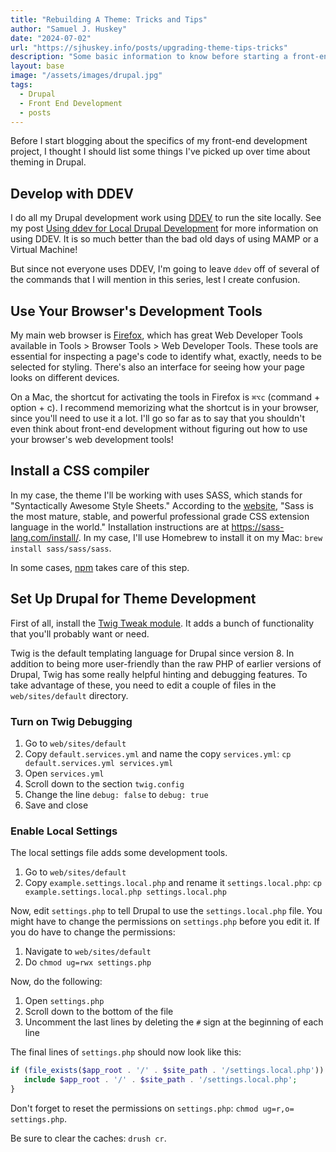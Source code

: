 ```yaml
---
title: "Rebuilding A Theme: Tricks and Tips"
author: "Samuel J. Huskey"
date: "2024-07-02"
url: "https://sjhuskey.info/posts/upgrading-theme-tips-tricks"
description: "Some basic information to know before starting a front-end development project in Drupal"
layout: base
image: "/assets/images/drupal.jpg"
tags:
  - Drupal
  - Front End Development
  - posts
---
```


Before I start blogging about the specifics of my front-end development project, I thought I should list some things I've picked up over time about theming in Drupal.

## Develop with DDEV

I do all my Drupal development work using [DDEV](https://ddev.com/) to run the site locally. See my post [Using ddev for Local Drupal Development](https://sjhuskey.info/posts/using-ddev-local-drupal/) for more information on using DDEV. It is so much better than the bad old days of using MAMP or a Virtual Machine!

But since not everyone uses DDEV, I'm going to leave `ddev` off of several of the commands that I will mention in this series, lest I create confusion.

## Use Your Browser's Development Tools

My main web browser is [Firefox](https://www.mozilla.org/en-US/firefox/new/), which has great Web Developer Tools available in Tools > Browser Tools > Web Developer Tools. These tools are essential for inspecting a page's code to identify what, exactly, needs to be selected for styling. There's also an interface for seeing how your page looks on different devices.

On a Mac, the shortcut for activating the tools in Firefox is `⌘⌥c` (command + option + c). I recommend memorizing what the shortcut is in your browser, since you'll need to use it a lot. I'll go so far as to say that you shouldn't even think about front-end development without figuring out how to use your browser's web development tools!

## Install a CSS compiler

In my case, the theme I'll be working with uses SASS, which stands for "Syntactically Awesome Style Sheets." According to the [website](https://sass-lang.com/), "Sass is the most mature, stable, and powerful professional grade CSS extension language in the world." Installation instructions are at <https://sass-lang.com/install/>. In my case, I'll use Homebrew to install it on my Mac: `brew install sass/sass/sass`.

In some cases, [npm](https://www.npmjs.com/) takes care of this step.

## Set Up Drupal for Theme Development

First of all, install the [Twig Tweak module](https://www.drupal.org/project/twig_tweak). It adds a bunch of functionality that you'll probably want or need.

Twig is the default templating language for Drupal since version 8. In addition to being more user-friendly than the raw PHP of earlier versions of Drupal, Twig has some really helpful hinting and debugging features. To take advantage of these, you need to edit a couple of files in the `web/sites/default` directory.

### Turn on Twig Debugging

1. Go to `web/sites/default`
1. Copy `default.services.yml` and name the copy `services.yml`: `cp default.services.yml services.yml`
1. Open `services.yml`
1. Scroll down to the section `twig.config`
1. Change the line `debug: false` to `debug: true`
1. Save and close

### Enable Local Settings

The local settings file adds some development tools.

1. Go to `web/sites/default`
1. Copy `example.settings.local.php` and rename it `settings.local.php`: `cp example.settings.local.php settings.local.php`

Now, edit `settings.php` to tell Drupal to use the `settings.local.php` file. You might have to change the permissions on `settings.php` before you edit it. If you do have to change the permissions:

1. Navigate to `web/sites/default`
1. Do `chmod ug=rwx settings.php`

Now, do the following:

1. Open `settings.php`
1. Scroll down to the bottom of the file
1. Uncomment the last lines by deleting the `#` sign at the beginning of each line

The final lines of `settings.php` should now look like this:

```php
if (file_exists($app_root . '/' . $site_path . '/settings.local.php')) {
   include $app_root . '/' . $site_path . '/settings.local.php';
}
```

Don't forget to reset the permissions on `settings.php`: `chmod ug=r,o= settings.php`.

Be sure to clear the caches: `drush cr`.
